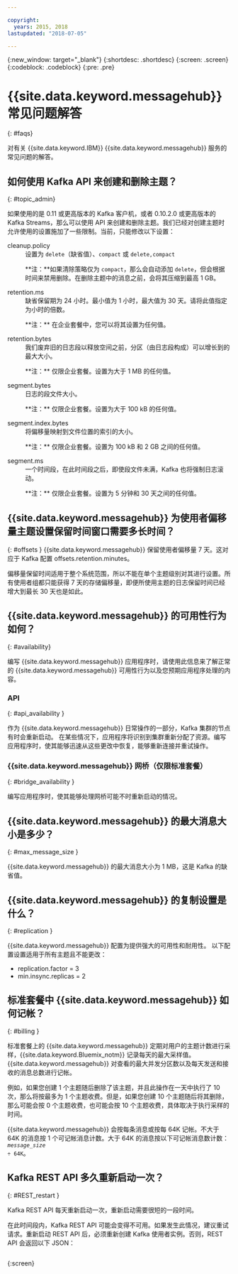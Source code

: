 ```yaml
---

copyright:
  years: 2015, 2018
lastupdated: "2018-07-05"

---
```


{:new_window: target="_blank"}
{:shortdesc: .shortdesc}
{:screen: .screen}
{:codeblock: .codeblock}
{:pre: .pre}

# {{site.data.keyword.messagehub}} 常见问题解答
{: #faqs}

对有关 {{site.data.keyword.IBM}} {{site.data.keyword.messagehub}} 服务的常见问题的解答。

<!--17/10/17 - Karen: same info duplicated at messagehub104 -->
## 如何使用 Kafka API 来创建和删除主题？
{: #topic_admin}

如果使用的是 0.11 或更高版本的 Kafka 客户机，或者 0.10.2.0 或更高版本的 Kafka Streams，那么可以使用 API 来创建和删除主题。我们已经对创建主题时允许使用的设置施加了一些限制。当前，只能修改以下设置：

<dl>
<dt>cleanup.policy</dt>
<dd>设置为 <code>delete</code>（缺省值）、<code>compact</code> 或 <code>delete,compact</code>
<p>**注：**如果清除策略仅为 <code>compact</code>，那么会自动添加 <code>delete</code>，但会根据时间来禁用删除。在删除主题中的消息之前，会将其压缩到最高 1 GB。</p>
</dd>

<dt>retention.ms</dt>
<dd>缺省保留期为 24 小时。最小值为 1 小时，最大值为 30 天。请将此值指定为小时的倍数。



<p>**注：**
在企业套餐中，您可以将其设置为任何值。</p>
</dd>

<dt>retention.bytes</dt>
<dd>我们废弃旧的日志段以释放空间之前，分区（由日志段构成）可以增长到的最大大小。

<p>**注：**
仅限企业套餐。设置为大于 1 MB 的任何值。</p>
</dd>

<dt>segment.bytes</dt>
<dd>日志的段文件大小。

<p>**注：**
仅限企业套餐。设置为大于 100 kB 的任何值。</p>
</dd>

<dt>segment.index.bytes</dt>
<dd>将偏移量映射到文件位置的索引的大小。 

<p>**注：**
仅限企业套餐。设置为 100 kB 和 2 GB 之间的任何值。</p>
</dd>

<dt>segment.ms</dt>
<dd>一个时间段，在此时间段之后，即使段文件未满，Kafka 也将强制日志滚动。 

<p>**注：**
仅限企业套餐。设置为 5 分钟和 30 天之间的任何值。</p>
</dd>
</dl>


## {{site.data.keyword.messagehub}} 为使用者偏移量主题设置保留时间窗口需要多长时间？
{: #offsets }
{{site.data.keyword.messagehub}} 保留使用者偏移量 7 天。这对应于 Kafka 配置 offsets.retention.minutes。 

偏移量保留时间适用于整个系统范围，所以不能在单个主题级别对其进行设置。所有使用者组都只能获得 7 天的存储偏移量，即便所使用主题的日志保留时间已经增大到最长 30 天也是如此。 

## {{site.data.keyword.messagehub}} 的可用性行为如何？
{: #availability}

编写 {{site.data.keyword.messagehub}} 应用程序时，请使用此信息来了解正常的 {{site.data.keyword.messagehub}} 可用性行为以及您预期应用程序处理的内容。

### API
{: #api_availability }

作为 {{site.data.keyword.messagehub}} 日常操作的一部分，Kafka 集群的节点有时会重新启动。
在某些情况下，应用程序将识别到集群重新分配了资源。编写应用程序时，使其能够迅速从这些更改中恢复，能够重新连接并重试操作。

### {{site.data.keyword.messagehub}} 网桥（仅限标准套餐）
{: #bridge_availability }

编写应用程序时，使其能够处理网桥可能不时重新启动的情况。

## {{site.data.keyword.messagehub}} 的最大消息大小是多少？ 
{: #max_message_size }

{{site.data.keyword.messagehub}} 的最大消息大小为 1 MB，这是 Kafka 的缺省值。 

## {{site.data.keyword.messagehub}} 的复制设置是什么？ 
{: #replication }

{{site.data.keyword.messagehub}} 配置为提供强大的可用性和耐用性。
以下配置设置适用于所有主题且不能更改：
* replication.factor = 3
* min.insync.replicas = 2

## 标准套餐中 {{site.data.keyword.messagehub}} 如何记帐？ 
{: #billing }

标准套餐上的 {{site.data.keyword.messagehub}} 定期对用户的主题计数进行采样，{{site.data.keyword.Bluemix_notm}} 记录每天的最大采样值。{{site.data.keyword.messagehub}} 对查看的最大并发分区数以及每天发送和接收的消息总数进行记帐。

例如，如果您创建 1 个主题随后删除了该主题，并且此操作在一天中执行了 10 次，那么将按最多为 1 个主题收费。但是，如果您创建 10 个主题随后将其删除，那么可能会按 0 个主题收费，也可能会按 10 个主题收费，具体取决于执行采样的时间。

{{site.data.keyword.messagehub}} 会按每条消息或按每 64K 记帐。不大于 64K 的消息按 1 个可记帐消息计数。大于 64K 的消息按以下可记帐消息数计数：<code><var class="keyword varname">message_size</var> &divide; 64K</code>。

<!--12/04/18 - Karen: same info duplicated at messagehub057 -->
## Kafka REST API 多久重新启动一次？ 
{: #REST_restart }

Kafka REST API 每天重新启动一次，重新启动需要很短的一段时间。 

在此时间段内，Kafka REST API 可能会变得不可用。如果发生此情况，建议重试请求。重新启动 REST API 后，必须重新创建 Kafka 使用者实例。否则，REST API 会返回以下 JSON：

```'{"error_code":40403,"message":"Consumer instance not found."}'
```
{:screen}








